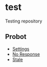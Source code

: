 # test

Testing repository


## Probot

- [Settings](https://probot.github.io/apps/settings/)
- [No Response](https://probot.github.io/apps/no-response/)
- [Stale](https://probot.github.io/apps/stale/)
